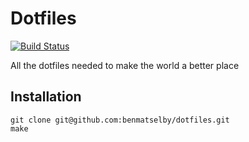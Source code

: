 # Dotfiles

[![Build Status](https://travis-ci.org/benmatselby/dotfiles.png?branch=master)](https://travis-ci.org/benmatselby/dotfiles)

All the dotfiles needed to make the world a better place

## Installation

```shell
git clone git@github.com:benmatselby/dotfiles.git
make
```
